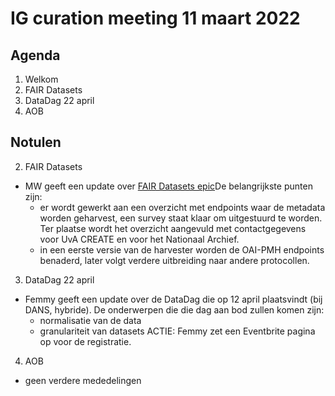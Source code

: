 # IG curation meeting 11 maart 2022

## Agenda
  1. Welkom
  2. FAIR Datasets
  3. DataDag 22 april
  4. AOB


## Notulen
2. FAIR Datasets
- MW geeft een update over [FAIR Datasets epic](https://github.com/CLARIAH/clariah-plus/blob/main/shared-development-roadmap/epics/fair-datasets.md.)De belangrijkste punten zijn:
  - er wordt gewerkt aan een overzicht met endpoints waar de metadata worden geharvest, een survey staat klaar om uitgestuurd te worden. Ter plaatse wordt het overzicht aangevuld met contactgegevens voor UvA CREATE en voor het Nationaal Archief.
  - in een eerste versie van de harvester worden de OAI-PMH endpoints benaderd, later volgt verdere uitbreiding naar andere protocollen.
      
3. DataDag 22 april
- Femmy geeft een update over de DataDag die op 12 april plaatsvindt (bij DANS, hybride). De onderwerpen die die dag aan bod zullen komen zijn:
  - normalisatie van de data
  - granulariteit van datasets
ACTIE: Femmy zet een Eventbrite pagina op voor de registratie.

4. AOB
- geen verdere mededelingen
